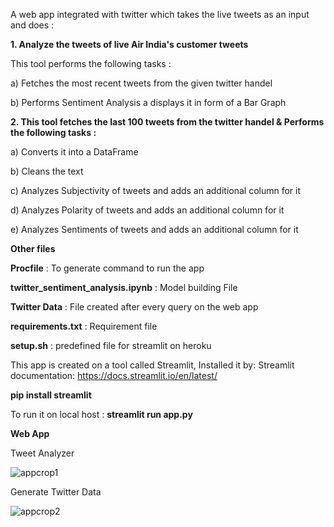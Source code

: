 A web app integrated with twitter which takes the live tweets as an input and does :

**1. Analyze the tweets of live Air India's customer tweets**

This tool performs the following tasks :

a) Fetches the most recent tweets from the given twitter handel

b) Performs Sentiment Analysis a displays it in form of a Bar Graph

**2. This tool fetches the last 100 tweets from the twitter handel & Performs the following tasks :**

a) Converts it into a DataFrame

b) Cleans the text

c) Analyzes Subjectivity of tweets and adds an additional column for it

d) Analyzes Polarity of tweets and adds an additional column for it

e) Analyzes Sentiments of tweets and adds an additional column for it

**Other files**

**Procfile** : To generate command to run the app

**twitter_sentiment_analysis.ipynb** : Model building File

**Twitter Data** : File created after every query on the web app

**requirements.txt** : Requirement file

**setup.sh** : predefined file for streamlit on heroku

This app is created on a tool called Streamlit, Installed it by: Streamlit documentation: https://docs.streamlit.io/en/latest/

**pip install streamlit**

To run it on local host : **streamlit run app.py**

**Web App**

Tweet Analyzer

![appcrop1](https://user-images.githubusercontent.com/92749977/170442652-197de182-b5f2-4062-9f9c-e9c831a42c2d.jpg)


Generate Twitter Data

![appcrop2](https://user-images.githubusercontent.com/92749977/170442688-f49d5c3e-5aff-4ea4-90b3-bbc9b79d2623.jpg)


